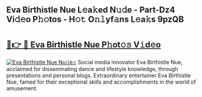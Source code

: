 ## Eva Birthistle Nue L𝚎a𝚔ed N𝚞𝚍e - Part-Dz4 Vi𝚍𝚎o P𝚑𝚘tos - H𝚘𝚝 O𝚗𝚕yf𝚊ns L𝚎a𝚔s 9pzQB

# <h2><a href="http://kfd36b.oniu.top/?m=Eva+Birthistle+Nue">🔗👉 🔴 Eva Birthistle Nue P𝚑ot𝚘𝚜 V𝚒d𝚎o</a></h2>

[![Eva Birthistle Nue Nu𝚍e𝚜](https://i.imgur.com/0qMVB7G.gif)](http://kfd36b.oniu.top/?m=Eva+Birthistle+Nue)
Social media innovator Eva Birthistle Nue, acclaimed for disseminating dance and lifestyle knowledge, through presentations and personal blogs. Extraordinary entertainer Eva Birthistle Nue, famed for their exceptional skills and accomplishments in the world of amusement.  
